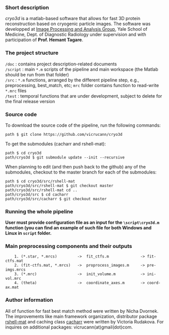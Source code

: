 ### Short description  
*cryo3d* is a matlab-based software that allows for fast 3D protein reconstruction based on cryogenic particle images. The software was developped at [Image Processing and Analysis Group](http://medicine.yale.edu/bioimaging/ipa/), Yale School of Medicine, Dept. of Diagnostic Radiology under supervision and with participation of **Prof. Hemant Tagare**. 

### The project structure  
`/doc` : contains project description-related documents    
`/script` : main `*.m` scripts of the pipeline and main workspace (the Matlab should be run from that folder)  
`/src` : `*.m` functions, arranged by the different pipeline step, e.g., preprocessing, best_match, etc; `mrc` folder contains function to read-write `*.mrc` files  
`/test` : temporal functions that are under development, subject to delete for the final release version   

### Source code  

To download the source code of the pipeline, run the following commands:  
```
path $ git clone https://github.com/vicrucann/cryo3d
``` 
To get the submodules (cacharr and rshell-mat):  
```
path $ cd cryo3d
path/cryo3d $ git submodule update --init --recursive
```
When planning to edit (and then push back to the github) any of the submodules, checkout to the master branch for each of the submodules:  
```
path $ cd cryo3d/src/rshell-mat
path/cryo3d/src/rshell-mat $ git checkout master
path/cryo3d/src/rshell-mat cd ..
path/cryo3d/src $ cd cacharr
path/cryo3d/src/cacharr $ git checkout master
```

### Running the whole pipeline

**User must provide configuration file as an input for the `\script\cryo3d.m` function (you can find an example of such file for both Windows and Linux in `script` folder.**    

### Main preprocessing components and their outputs
```
	1. (*.star, *.mrcs)     	->	fit_ctfs.m 	            -> fit-ctfs.mat
	2. (fit-ctfs.mat, *.mrcs) 	-> 	proprocess_images.m 	-> pre-imgs.mrcs
	3. (*.mrc)	            	->	init_volume.m   		-> ini-vol.mrc
	4. (theta)          		->	coordinate_axes.m       -> coord-ax.mat
```

### Author information
All of function for fast best match method were written by Nicha Dvornek. The improvements like main framework organization, distributor package [rshell-mat](https://github.com/vicrucann/rshell-mat) and caching class [cacharr](https://github.com/vicrucann/cacharr) were written by Victoria Rudakova. For inquires on additional packages: vicrucann(at)gmail(dot)com. 
